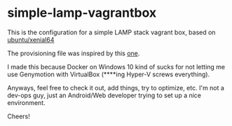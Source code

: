 # simple-lamp-vagrantbox

This is the configuration for a simple LAMP stack vagrant box, based on [ubuntu/xenial64](https://app.vagrantup.com/ubuntu/boxes/xenial64)

The provisioning file was inspired by this [one](https://github.com/sitepoint-editors/vagrant-base-config/blob/master/provision/setup.sh).

I made this because Docker on Windows 10 kind of sucks for not letting me use Genymotion with VirtualBox (****ing Hyper-V screws everything).

Anyways, feel free to check it out, add things, try to optimize, etc. I'm not a dev-ops guy, just an Android/Web developer trying to set up a nice environment.

Cheers!